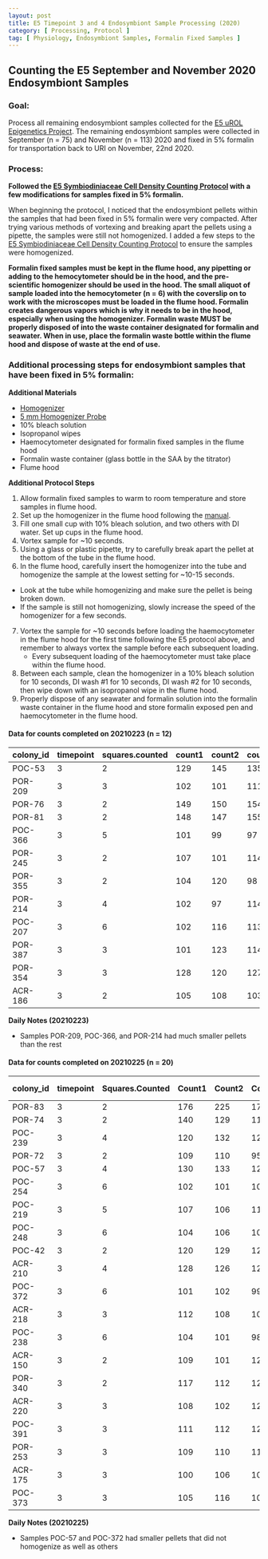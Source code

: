 ```yaml
---
layout: post
title: E5 Timepoint 3 and 4 Endosymbiont Sample Processing (2020)
category: [ Processing, Protocol ]
tag: [ Physiology, Endosymbiont Samples, Formalin Fixed Samples ]
---
```

## Counting the E5 September and November 2020 Endosymbiont Samples

### Goal:
Process all remaining endosymbiont samples collected for the [E5 uROL Epigenetics Project](https://urol-e5.github.io). The remaining endosymbiont samples were collected in September (n = 75) and November (n = 113) 2020 and fixed in 5% formalin for transportation back to URI on November, 22nd 2020.

### Process:

**Followed the [E5 Symbiodiniaceae Cell Density Counting Protocol](https://github.com/urol-e5/protocols/blob/master/2020-01-07-Cell_Density-Protocol.md) with a few modifications for samples fixed in 5% formalin.**

When beginning the protocol, I noticed that the endosymbiont pellets within the samples that had been fixed in 5% formalin were very compacted. After trying various methods of vortexing and breaking apart the pellets using a pipette, the samples were still not homogenized. I added a few steps to the [E5 Symbiodiniaceae Cell Density Counting Protocol](https://github.com/urol-e5/protocols/blob/master/2020-01-07-Cell_Density-Protocol.md) to ensure the samples were homogenized.

**Formalin fixed samples must be kept in the flume hood, any pipetting or adding to the hemocytometer should be in the hood, and the pre-scientific homogenizer should be used in the hood. The small aliquot of sample loaded into the hemocytometer (n = 6) with the coverslip on to work with the microscopes must be loaded in the flume hood. Formalin creates dangerous vapors which is why it needs to be in the hood, especially when using the homogenizer. Formalin waste MUST be properly disposed of into the waste container designated for formalin and seawater. When in use, place the formalin waste bottle within the flume hood and dispose of waste at the end of use.**

### Additional processing steps for endosymbiont samples that have been fixed in 5% formalin:

**Additional Materials**
 - [Homogenizer](https://proscientific.com/hand-held-homogenizers/bio-gen-pro200-homogenizer/)
 - [5 mm Homogenizer Probe](https://proscientific.com/generator-probe-list/5mm-x-75mm-flat-bottom-generator-probe-0.5ml-2ml-micro-tubes/)
 - 10% bleach solution
 - Isopropanol wipes
 - Haemocytometer designated for formalin fixed samples in the flume hood
 - Formalin waste container (glass bottle in the SAA by the titrator)
 - Flume hood

**Additional Protocol Steps**
1. Allow formalin fixed samples to warm to room temperature and store samples in flume hood.
2. Set up the homogenizer in the flume hood following the [manual](https://proscientific.com/Biogen%20pro200%201215.compressed.pdf).
3. Fill one small cup with 10% bleach solution, and two others with DI water. Set up cups in the flume hood.
4. Vortex sample for ~10 seconds.
5. Using a glass or plastic pipette, try to carefully break apart the pellet at the bottom of the tube in the flume hood.
6. In the flume hood, carefully insert the homogenizer into the tube and homogenize the sample at the lowest setting for ~10-15 seconds.
  - Look at the tube while homogenizing and make sure the pellet is being broken down.
  - If the sample is still not homogenizing, slowly increase the speed of the homogenizer for a few seconds.
7. Vortex the sample for ~10 seconds before loading the haemocytometer in the flume hood for the first time following the E5 protocol above, and remember to always vortex the sample before each subsequent loading.
    - Every subsequent loading of the haemocytometer must take place within the flume hood.
8. Between each sample, clean the homogenizer in a 10% bleach solution for 10 seconds, DI wash #1 for 10 seconds, DI wash #2 for 10 seconds, then wipe down with an isopropanol wipe in the flume hood.
9. Properly dispose of any seawater and formalin solution into the formalin waste container in the flume hood and store formalin exposed pen and haemocytometer in the flume hood. 

#### Data for counts completed on 20210223 (n = 12)

| colony_id | timepoint | squares.counted | count1 | count2 | count3 | count4 | count5 | count6 | count7 | count8 | dilution | counter | average.per.square | std.dev.per.square | cv  |
|---|---|---|---|---|---|---|---|---|---|---|---|---|---|---|---|
| POC-53    | 3         | 2               | 129    | 145    | 135    | 146    | 139    | 146    |        |        | NA       | DMB     | 70                 | 3.492849839        | 4.989785485 |
| POR-209   | 3         | 3               | 102    | 101    | 111    | 114    | 114    | 110    |        |        | NA       | DMB     | 36.22222222        | 1.928346058        | 5.323654761 |
| POR-76    | 3         | 2               | 149    | 150    | 154    | 151    | 159    | 155    |        |        | NA       | DMB     | 76.5               | 1.870828693        | 2.445527704 |
| POR-81    | 3         | 2               | 148    | 147    | 155    | 157    | 149    | 168    |        |        | NA       | DMB     | 77                 | 3.974921383        | 5.162235562 |
| POC-366   | 3         | 5               | 101    | 99     | 97     | 108    | 107    | 98     |        |        | NA       | DMB     | 20.33333333        | 0.94375138         | 4.641400228 |
| POR-245   | 3         | 2               | 107    | 101    | 114    | 119    | 101    | 121    |        |        | NA       | DMB     | 55.25              | 4.401704215        | 7.966885458 |
| POR-355   | 3         | 2               | 104    | 120    | 98     | 120    | 104    | 124    |        |        | NA       | DMB     | 55.83333333        | 5.455883674        | 9.771731954 |
| POR-214   | 3         | 4               | 102    | 97     | 114    | 119    | 102    | 99     |        |        | NA       | DMB     | 26.375             | 2.217825512        | 8.408817106 |
| POC-207   | 3         | 6               | 102    | 116    | 113    | 114    | 116    | 117    |        |        | NA       | DMB     | 18.83333333        | 0.930949336        | 4.943093821 |
| POR-387   | 3         | 3               | 101    | 123    | 114    | 112    | 101    | 106    |        |        | NA       | DMB     | 36.5               | 2.849951267        | 7.808085662 |
| POR-354   | 3         | 3               | 128    | 120    | 127    | 123    | 114    | 117    |        |        | NA       | DMB     | 40.5               | 1.846919357        | 4.560294709 |
| ACR-186   | 3         | 2               | 105    | 108    | 103    | 98     | 96     | 108    |        |        | NA       | DMB     | 51.5               | 2.529822128        | 4.912275977 |

**Daily Notes (20210223)**
- Samples POR-209, POC-366, and POR-214 had much smaller pellets than the rest

#### Data for counts completed on 20210225 (n = 20)

| colony_id | timepoint | Squares.Counted | Count1 | Count2 | Count3 | Count4 | Count5 | Count6 | Count7 | Count8 | Dilution | Counter | Date.Counted | Average Per Square | Std.Dev. Per square | CV          |
|-----------|-----------|-----------------|--------|--------|--------|--------|--------|--------|--------|--------|----------|---------|--------------|--------------------|---------------------|-------------|
| POR-83    | 3         | 2               | 176    | 225    | 178    | 188    | 172    | 180    | 188    | 189    | NA       | DMB     | 20210225     | 93.5               | 8.293715349         | 8.870283795 |
| POR-74    | 3         | 2               | 140    | 129    | 110    | 148    | 113    | 114    | 125    | 130    | NA       | DMB     | 20210225     | 63.0625            | 6.747684788         | 10.6999957  |
| POC-239   | 3         | 4               | 120    | 132    | 126    | 122    | 135    | 135    |        |        | NA       | DMB     | 20210225     | 32.08333333        | 1.648231375         | 5.137344547 |
| POR-72    | 3         | 2               | 109    | 110    | 95     | 111    | 101    | 101    |        |        | NA       | DMB     | 20210225     | 52.25              | 3.221024682         | 6.164640539 |
| POC-57    | 3         | 4               | 130    | 133    | 120    | 122    | 112    | 110    |        |        | NA       | DMB     | 20210225     | 30.29166667        | 2.315257365         | 7.643215511 |
| POC-254   | 3         | 6               | 102    | 101    | 104    | 106    | 101    | 98     |        |        | NA       | DMB     | 20210225     | 17                 | 0.459468292         | 2.702754657 |
| POC-219   | 3         | 5               | 107    | 106    | 115    | 104    | 106    | 101    |        |        | NA       | DMB     | 20210225     | 21.3               | 0.935948717         | 4.39412543  |
| POC-248   | 3         | 6               | 104    | 106    | 100    | 101    | 96     | 104    |        |        | NA       | DMB     | 20210225     | 16.97222222        | 0.600154301         | 3.536097355 |
| POC-42    | 3         | 2               | 120    | 129    | 125    | 120    | 113    | 117    |        |        | NA       | DMB     | 20210225     | 60.33333333        | 2.840187787         | 4.70749357  |
| ACR-210   | 3         | 4               | 128    | 126    | 125    | 120    | 122    | 114    |        |        | NA       | DMB     | 20210225     | 30.625             | 1.262438117         | 4.122246914 |
| POC-372   | 3         | 6               | 101    | 102    | 99     | 103    | 99     | 102    |        |        | NA       | DMB     | 20210225     | 16.83333333        | 0.278886676         | 1.656752528 |
| ACR-218   | 3         | 3               | 112    | 108    | 100    | 102    | 114    | 110    |        |        | NA       | DMB     | 20210225     | 35.88888889        | 1.857915997         | 5.176855719 |
| POC-238   | 3         | 6               | 104    | 101    | 98     | 96     | 100    | 101    |        |        | NA       | DMB     | 20210225     | 16.66666667        | 0.459468292         | 2.75680975  |
| ACR-150   | 3         | 2               | 109    | 101    | 129    | 110    | 115    | 105    |        |        | NA       | DMB     | 20210225     | 55.75              | 4.896427269         | 8.782829182 |
| POR-340   | 3         | 2               | 117    | 112    | 127    | 120    | 122    | 117    |        |        | NA       | DMB     | 20210225     | 59.58333333        | 2.557668209         | 4.292590001 |
| ACR-220   | 3         | 3               | 108    | 102    | 120    | 116    | 112    | 102    |        |        | NA       | DMB     | 20210225     | 36.66666667        | 2.458545189         | 6.705123242 |
| POC-391   | 3         | 3               | 111    | 112    | 120    | 112    | 118    | 121    |        |        | NA       | DMB     | 20210225     | 38.55555556        | 1.500617157         | 3.892090609 |
| POR-253   | 3         | 3               | 109    | 110    | 111    | 109    | 118    | 120    |        |        | NA       | DMB     | 20210225     | 37.61111111        | 1.625035612         | 4.320626443 |
| ACR-175   | 3         | 3               | 100    | 106    | 107    | 106    | 105    | 103    |        |        | NA       | DMB     | 20210225     | 34.83333333        | 0.86281194          | 2.476972078 |
| POC-373   | 3         | 3               | 105    | 116    | 109    | 105    | 109    | 119    |        |        | NA       | DMB     | 20210225     | 36.83333333        | 1.92930615          | 5.23793525  |


**Daily Notes (20210225)**
- Samples POC-57 and POC-372 had smaller pellets that did not homogenize as well as others 
